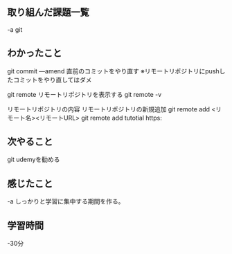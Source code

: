 ## 取り組んだ課題一覧  
-a  git

## わかったこと
git commit —amend
直前のコミットをやり直す
※リモートリポジトリにpushしたコミットをやり直してはダメ

git remote
リモートリポジトリを表示する
git remote -v

リモートリポジトリの内容
リモートリポジトリの新規追加
git remote add <リモート名><リモートURL>
git remote add tutotial https:

## 次やること
git udemyを勧める

## 感じたこと
-a  しっかりと学習に集中する期間を作る。

## 学習時間
-30分
